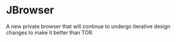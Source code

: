 # JBrowser
A new private browser that will continue to undergo iterative design changes to make it better than TOR.
